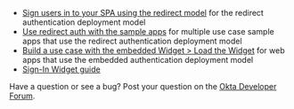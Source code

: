 * [Sign users in to your SPA using the redirect model](/docs/guides/sign-into-spa-redirect/vue/main/) for the redirect authentication deployment model
* [Use redirect auth with the sample apps](/docs/guides/sampleapp-oie-redirectauth/) for multiple use case sample apps that use the redirect authentication deployment model
* [Build a use case with the embedded Widget > Load the Widget](/docs/guides/oie-embedded-widget-use-case-load/) for web apps that use the embedded authentication deployment model
* [Sign-In Widget guide](/code/javascript/okta_sign-in_widget)

Have a question or see a bug? Post your question on the [Okta Developer Forum](https://devforum.okta.com/).